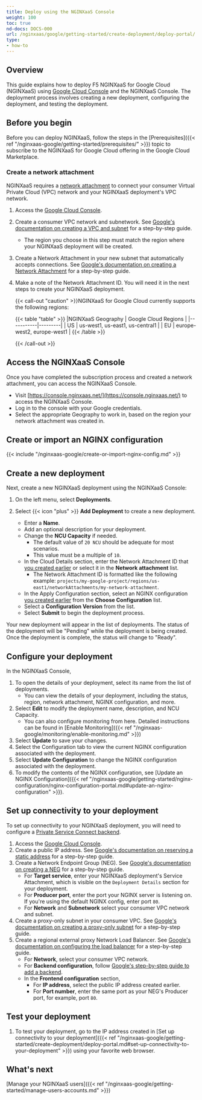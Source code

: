 ```yaml
---
title: Deploy using the NGINXaaS Console
weight: 100
toc: true
nd-docs: DOCS-000
url: /nginxaas/google/getting-started/create-deployment/deploy-portal/
type:
- how-to
---
```


## Overview

This guide explains how to deploy F5 NGINXaaS for Google Cloud (NGINXaaS) using [Google Cloud Console](https://console.cloud.google.com) and the NGINXaaS Console. The deployment process involves creating a new deployment, configuring the deployment, and testing the deployment.

## Before you begin

Before you can deploy NGINXaaS, follow the steps in the [Prerequisites]({{< ref "/nginxaas-google/getting-started/prerequisites/" >}}) topic to subscribe to the NGINXaaS for Google Cloud offering in the Google Cloud Marketplace.

### Create a network attachment

NGINXaaS requires a [network attachment](https://cloud.google.com/vpc/docs/about-network-attachments) to connect your consumer Virtual Private Cloud (VPC) network and your NGINXaaS deployment's VPC network.

1. Access the [Google Cloud Console](https://console.cloud.google.com/).
1. Create a consumer VPC network and subnetwork. See [Google's documentation on creating a VPC and subnet](https://cloud.google.com/vpc/docs/create-modify-vpc-networks#console_1) for a step-by-step guide.
   - The region you choose in this step must match the region where your NGINXaaS deployment will be created.
1. Create a Network Attachment in your new subnet that automatically accepts connections. See [Google's documentation on creating a Network Attachment](https://cloud.google.com/vpc/docs/create-manage-network-attachments#console_1) for a step-by-step guide.
1. Make a note of the Network Attachment ID. You will need it in the next steps to create your NGINXaaS deployment.

   {{< call-out "caution" >}}NGINXaaS for Google Cloud currently supports the following regions:

   {{< table "table" >}}
   |NGINXaaS Geography | Google Cloud Regions |
   |-----------|---------|
   | US  | us-west1, us-east1, us-central1 |
   | EU    | europe-west2, europe-west1 |
   {{< /table >}}

   {{< /call-out >}}

## Access the NGINXaaS Console

Once you have completed the subscription process and created a network attachment, you can access the NGINXaaS Console.

- Visit [https://console.nginxaas.net/](https://console.nginxaas.net/) to access the NGINXaaS Console.
- Log in to the console with your Google credentials.
- Select the appropriate Geography to work in, based on the region your network attachment was created in.

## Create or import an NGINX configuration

{{< include "/nginxaas-google/create-or-import-nginx-config.md" >}}

## Create a new deployment

Next, create a new NGINXaaS deployment using the NGINXaaS Console:

1. On the left menu, select **Deployments**.
1. Select {{< icon "plus" >}} **Add Deployment** to create a new deployment.

   - Enter a **Name**.
   - Add an optional description for your deployment.
   - Change the **NCU Capacity** if needed.
      - The default value of `20 NCU` should be adequate for most scenarios.
      - This value must be a multiple of `10`.
   - In the Cloud Details section, enter the Network Attachment ID that [you created earlier](#create-a-network-attachment) or select it in the  **Network attachment** list.
      - The Network Attachment ID is formatted like the following example: `projects/my-google-project/regions/us-east1/networkAttachments/my-network-attachment`.
   - In the Apply Configuration section, select an NGINX configuration [you created earlier](#create-or-import-an-nginx-configuration) from the **Choose Configuration** list.
   - Select a **Configuration Version** from the list.
   - Select **Submit** to begin the deployment process.

Your new deployment will appear in the list of deployments. The status of the deployment will be "Pending" while the deployment is being created. Once the deployment is complete, the status will change to "Ready".

## Configure your deployment

In the NGINXaaS Console,

1. To open the details of your deployment, select its name from the list of deployments.
   - You can view the details of your deployment, including the status, region, network attachment, NGINX configuration, and more.
1. Select **Edit** to modify the deployment name, description, and NCU Capacity.
   - You can also configure monitoring from here. Detailed instructions can be found in [Enable Monitoring]({{< ref "/nginxaas-google/monitoring/enable-monitoring.md" >}})
1. Select **Update** to save your changes.
1. Select the Configuration tab to view the current NGINX configuration associated with the deployment.
1. Select **Update Configuration** to change the NGINX configuration associated with the deployment.
1. To modify the contents of the NGINX configuration, see [Update an NGINX Configuration]({{< ref "/nginxaas-google/getting-started/nginx-configuration/nginx-configuration-portal.md#update-an-nginx-configuration" >}}).

## Set up connectivity to your deployment

To set up connectivity to your NGINXaaS deployment, you will need to configure a [Private Service Connect backend](https://cloud.google.com/vpc/docs/private-service-connect-backends).

1. Access the [Google Cloud Console](https://console.cloud.google.com/).
1. Create a public IP address. See [Google's documentation on reserving a static address](https://cloud.google.com/load-balancing/docs/tcp/set-up-ext-reg-tcp-proxy-zonal#console_3) for a step-by-step guide.
1. Create a Network Endpoint Group (NEG). See [Google's documentation on creating a NEG](https://cloud.google.com/vpc/docs/access-apis-managed-services-private-service-connect-backends#console) for a step-by-step guide.
   - For **Target service**, enter your NGINXaaS deployment's Service Attachment, which is visible on the `Deployment Details` section for your deployment.
   - For **Producer port**, enter the port your NGINX server is listening on. If you're using the default NGINX config, enter port `80`.
   - For **Network** and **Subnetwork** select your consumer VPC network and subnet.
1. Create a proxy-only subnet in your consumer VPC. See [Google's documentation on creating a proxy-only subnet](https://cloud.google.com/load-balancing/docs/tcp/set-up-ext-reg-tcp-proxy-zonal#console_1) for a step-by-step guide.
1. Create a regional external proxy Network Load Balancer. See [Google's documentation on configuring the load balancer](https://cloud.google.com/load-balancing/docs/tcp/set-up-ext-reg-tcp-proxy-zonal#console_6) for a step-by-step guide.
   - For **Network**, select your consumer VPC network.
   - For **Backend configuration**, follow [Google's step-by-step guide to add a backend](https://cloud.google.com/vpc/docs/access-apis-managed-services-private-service-connect-backends#console_5).
   - In the **Frontend configuration** section,
      - For **IP address**, select the public IP address created earlier.
      - For **Port number**, enter the same port as your NEG's Producer port, for example, port `80`.

## Test your deployment

1. To test your deployment, go to the IP address created in [Set up connectivity to your deployment]({{< ref "/nginxaas-google/getting-started/create-deployment/deploy-portal.md#set-up-connectivity-to-your-deployment" >}}) using your favorite web browser.

## What's next

[Manage your NGINXaaS users]({{< ref "/nginxaas-google/getting-started/manage-users-accounts.md" >}})